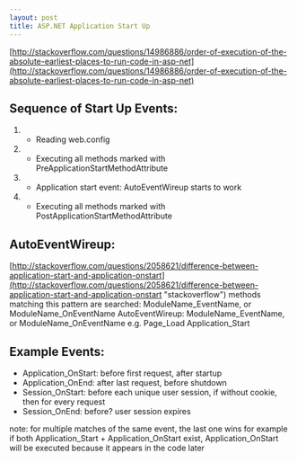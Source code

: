 ```yaml
---
layout: post
title: ASP.NET Application Start Up
---
```


[http://stackoverflow.com/questions/14986886/order-of-execution-of-the-absolute-earliest-places-to-run-code-in-asp-net](http://stackoverflow.com/questions/14986886/order-of-execution-of-the-absolute-earliest-places-to-run-code-in-asp-net)

## Sequence of Start Up Events: ##
1. - Reading web.config
1. - Executing all methods marked with PreApplicationStartMethodAttribute
1. - Application start event: AutoEventWireup starts to work
1. - Executing all methods marked with PostApplicationStartMethodAttribute

## AutoEventWireup: ##
[http://stackoverflow.com/questions/2058621/difference-between-application-start-and-application-onstart](http://stackoverflow.com/questions/2058621/difference-between-application-start-and-application-onstart "stackoverflow")
methods matching this pattern are searched: ModuleName_EventName, or ModuleName_OnEventName
AutoEventWireup: ModuleName_EventName, or ModuleName_OnEventName
e.g. Page_Load Application_Start

## Example Events: ##
- Application_OnStart: before first request, after startup
- Application_OnEnd: after last request, before shutdown
- Session_OnStart: before each unique user session, if without cookie, then for every request
- Session_OnEnd: before? user session expires

note: for multiple matches of the same event, the last one wins
for example if both Application_Start + Application_OnStart exist, Application_OnStart will be executed because it appears in the code later
